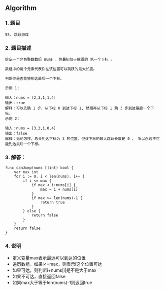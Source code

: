 ## Algorithm
### 1. 题目
```
55. 跳跃游戏
```
### 2. 题目描述
```
给定一个非负整数数组 nums ，你最初位于数组的 第一个下标 。

数组中的每个元素代表你在该位置可以跳跃的最大长度。

判断你是否能够到达最后一个下标。

示例 1：

输入：nums = [2,3,1,1,4]
输出：true
解释：可以先跳 1 步，从下标 0 到达下标 1, 然后再从下标 1 跳 3 步到达最后一个下标。
示例 2：

输入：nums = [3,2,1,0,4]
输出：false
解释：无论怎样，总会到达下标为 3 的位置。但该下标的最大跳跃长度是 0 ， 所以永远不可能到达最后一个下标。
```

### 3. 解答：
```golang
func canJump(nums []int) bool {
	var max int
	for i := 0; i < len(nums); i++ {
		if i <= max {
			if max < i+nums[i] {
				max = i + nums[i]
			}
			if max >= len(nums)-1 {
				return true
			}
		} else {
			return false
		}
	}
	return false
}
```
### 4. 说明
* 定义变量max表示最远可以到达的位置
* 遍历数组，如果i<=max，则表示i这个位置可达
* 如果可达，则判断i+nums[i]是不是大于max
* 如果不可达，直接返回false
* 如果max大于等于len(nums)-1则返回true